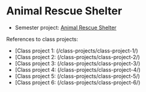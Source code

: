 # Animal Rescue Shelter

- Semester project: [Animal Rescue Shelter](https://hci-semester-project-saras-projects-eb55a394.vercel.app/)

References to class projects:

- [Class project 1: (/class-projects/class-project-1/)
- [Class project 2: (/class-projects/class-project-2/)
- [Class project 3: (/class-projects/class-project-3/)
- [Class project 4: (/class-projects/class-project-4/)
- [Class project 5: (/class-projects/class-project-5/)
- [Class project 6: (/class-projects/class-project-6/)
